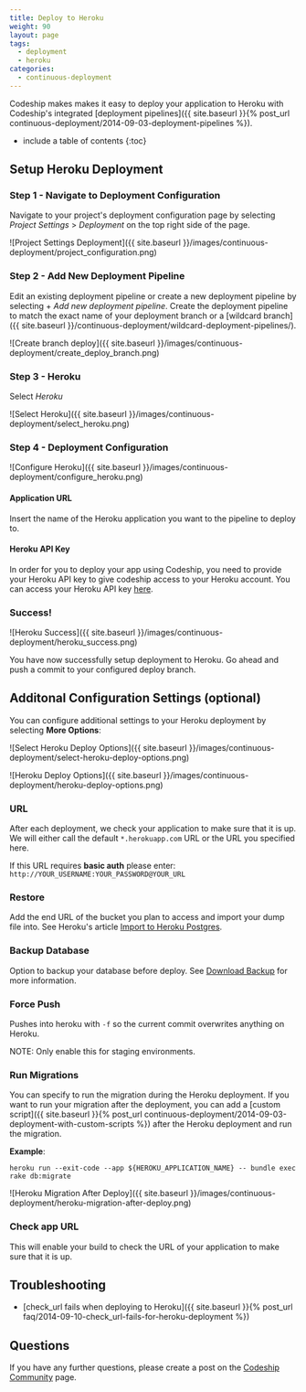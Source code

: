 ```yaml
---
title: Deploy to Heroku
weight: 90
layout: page
tags:
  - deployment
  - heroku
categories:
  - continuous-deployment
---
```

Codeship makes makes it easy to deploy your application to Heroku with Codeship's integrated [deployment pipelines]({{ site.baseurl }}{% post_url continuous-deployment/2014-09-03-deployment-pipelines %}).

* include a table of contents
{:toc}

## Setup Heroku Deployment

### Step 1 - Navigate to Deployment Configuration
Navigate to your project's deployment configuration page by selecting _Project Settings_ > _Deployment_ on the top right side of the page.

![Project Settings Deployment]({{ site.baseurl }}/images/continuous-deployment/project_configuration.png)

### Step 2 - Add New Deployment Pipeline 
Edit an existing deployment pipeline or create a new deployment pipeline by selecting + _Add new deployment pipeline_. Create the deployment pipeline to match the exact name of your deployment branch or a [wildcard branch]({{ site.baseurl }}/continuous-deployment/wildcard-deployment-pipelines/). 

![Create branch deploy]({{ site.baseurl }}/images/continuous-deployment/create_deploy_branch.png)

### Step 3 - Heroku
Select _Heroku_

![Select Heroku]({{ site.baseurl }}/images/continuous-deployment/select_heroku.png)


### Step 4 - Deployment Configuration

![Configure Heroku]({{ site.baseurl }}/images/continuous-deployment/configure_heroku.png)

#### Application URL
Insert the name of the Heroku application you want to the pipeline to deploy to.

#### Heroku API Key
In order for you to deploy your app using Codeship, you need to provide your Heroku API key to give codeship access to your Heroku account. You can access your Heroku API key [here](https://dashboard.heroku.com/account).

### Success!

![Heroku Success]({{ site.baseurl }}/images/continuous-deployment/heroku_success.png)

You have now successfully setup deployment to Heroku. Go ahead and push a commit to your configured deploy branch.

## Additonal Configuration Settings (optional)
You can configure additional settings to your Heroku deployment by selecting **More Options**:

![Select Heroku Deploy Options]({{ site.baseurl }}/images/continuous-deployment/select-heroku-deploy-options.png)

![Heroku Deploy Options]({{ site.baseurl }}/images/continuous-deployment/heroku-deploy-options.png)

### URL
After each deployment, we check your application to make sure that it is up. We will either call the default `*.herokuapp.com` URL or the URL you specified here.

If this URL requires **basic auth** please enter: `http://YOUR_USERNAME:YOUR_PASSWORD@YOUR_URL`

### Restore
Add the end URL of the bucket you plan to access and import your dump file into. See Heroku's article [Import to Heroku Postgres](https://devcenter.heroku.com/articles/heroku-postgres-import-export#import-to-heroku-postgres).

### Backup Database
Option to backup your database before deploy. See [Download Backup](https://devcenter.heroku.com/articles/heroku-postgres-import-export#download-backup) for more information.

### Force Push
Pushes into heroku with `-f` so the current commit overwrites anything on Heroku. 

NOTE: Only enable this for staging environments.

### Run Migrations
You can specify to run the migration during the Heroku deployment. If you want to run your migration after the deployment, you can add a [custom script]({{ site.baseurl }}{% post_url continuous-deployment/2014-09-03-deployment-with-custom-scripts %}) after the Heroku deployment and run the migration.

**Example**:

```shell
heroku run --exit-code --app ${HEROKU_APPLICATION_NAME} -- bundle exec rake db:migrate
```

![Heroku Migration After Deploy]({{ site.baseurl }}/images/continuous-deployment/heroku-migration-after-deploy.png)

### Check app URL
This will enable your build to check the URL of your application to make sure that it is up.

## Troubleshooting
- [check_url fails when deploying to Heroku]({{ site.baseurl }}{% post_url faq/2014-09-10-check_url-fails-for-heroku-deployment %})

## Questions
If you have any further questions, please create a post on the [Codeship Community](https://community.codeship.com/) page.
